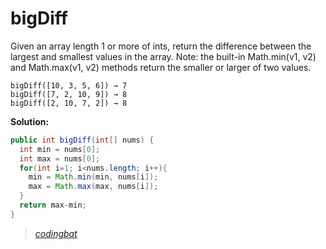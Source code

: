 # bigDiff

Given an array length 1 or more of ints, return the difference between the largest and smallest values in the array. Note: the built-in Math.min(v1, v2) and Math.max(v1, v2) methods return the smaller or larger of two values.

```
bigDiff([10, 3, 5, 6]) → 7
bigDiff([7, 2, 10, 9]) → 8
bigDiff([2, 10, 7, 2]) → 8
```

**Solution:**

```java
public int bigDiff(int[] nums) {
  int min = nums[0];
  int max = nums[0];
  for(int i=1; i<nums.length; i++){
    min = Math.min(min, nums[i]);
    max = Math.max(max, nums[i]);
  }
  return max-min;
}
```

> _[codingbat](https://codingbat.com/prob/p196640)_